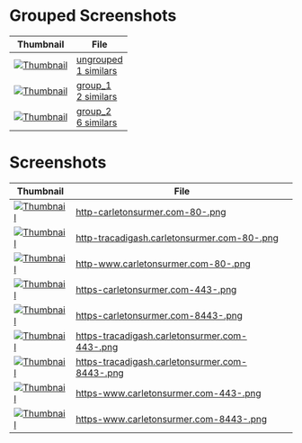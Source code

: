 # Grouped Screenshots
| Thumbnail | File |
| --- | --- |
| <a href='groups_samples/1_ungrouped_https-tracadigash.carletonsurmer.com-8443-.png' target='_blank'><img src='groups_samples/thumbnails/1_ungrouped_https-tracadigash.carletonsurmer.com-8443-.png' alt='Thumbnail' /></a> | <a href='grouped/ungrouped' target='_blank'>ungrouped<br>1 similars</a> |
| <a href='groups_samples/2_group_1_http-tracadigash.carletonsurmer.com-80-.png' target='_blank'><img src='groups_samples/thumbnails/2_group_1_http-tracadigash.carletonsurmer.com-80-.png' alt='Thumbnail' /></a> | <a href='grouped/2_group_1' target='_blank'>group_1<br>2 similars</a> |
| <a href='groups_samples/6_group_2_https-carletonsurmer.com-8443-.png' target='_blank'><img src='groups_samples/thumbnails/6_group_2_https-carletonsurmer.com-8443-.png' alt='Thumbnail' /></a> | <a href='grouped/6_group_2' target='_blank'>group_2<br>6 similars</a> |

# Screenshots
| Thumbnail | File |
| --- | --- |
| <a href='screenshots/http-carletonsurmer.com-80-.png' target='_blank'><img src='screenshots/thumbnails/http-carletonsurmer.com-80-.png' alt='Thumbnail' /></a> | <a href='screenshots/http-carletonsurmer.com-80-.png' target='_blank'>http-carletonsurmer.com-80-.png</a> |
| <a href='screenshots/http-tracadigash.carletonsurmer.com-80-.png' target='_blank'><img src='screenshots/thumbnails/http-tracadigash.carletonsurmer.com-80-.png' alt='Thumbnail' /></a> | <a href='screenshots/http-tracadigash.carletonsurmer.com-80-.png' target='_blank'>http-tracadigash.carletonsurmer.com-80-.png</a> |
| <a href='screenshots/http-www.carletonsurmer.com-80-.png' target='_blank'><img src='screenshots/thumbnails/http-www.carletonsurmer.com-80-.png' alt='Thumbnail' /></a> | <a href='screenshots/http-www.carletonsurmer.com-80-.png' target='_blank'>http-www.carletonsurmer.com-80-.png</a> |
| <a href='screenshots/https-carletonsurmer.com-443-.png' target='_blank'><img src='screenshots/thumbnails/https-carletonsurmer.com-443-.png' alt='Thumbnail' /></a> | <a href='screenshots/https-carletonsurmer.com-443-.png' target='_blank'>https-carletonsurmer.com-443-.png</a> |
| <a href='screenshots/https-carletonsurmer.com-8443-.png' target='_blank'><img src='screenshots/thumbnails/https-carletonsurmer.com-8443-.png' alt='Thumbnail' /></a> | <a href='screenshots/https-carletonsurmer.com-8443-.png' target='_blank'>https-carletonsurmer.com-8443-.png</a> |
| <a href='screenshots/https-tracadigash.carletonsurmer.com-443-.png' target='_blank'><img src='screenshots/thumbnails/https-tracadigash.carletonsurmer.com-443-.png' alt='Thumbnail' /></a> | <a href='screenshots/https-tracadigash.carletonsurmer.com-443-.png' target='_blank'>https-tracadigash.carletonsurmer.com-443-.png</a> |
| <a href='screenshots/https-tracadigash.carletonsurmer.com-8443-.png' target='_blank'><img src='screenshots/thumbnails/https-tracadigash.carletonsurmer.com-8443-.png' alt='Thumbnail' /></a> | <a href='screenshots/https-tracadigash.carletonsurmer.com-8443-.png' target='_blank'>https-tracadigash.carletonsurmer.com-8443-.png</a> |
| <a href='screenshots/https-www.carletonsurmer.com-443-.png' target='_blank'><img src='screenshots/thumbnails/https-www.carletonsurmer.com-443-.png' alt='Thumbnail' /></a> | <a href='screenshots/https-www.carletonsurmer.com-443-.png' target='_blank'>https-www.carletonsurmer.com-443-.png</a> |
| <a href='screenshots/https-www.carletonsurmer.com-8443-.png' target='_blank'><img src='screenshots/thumbnails/https-www.carletonsurmer.com-8443-.png' alt='Thumbnail' /></a> | <a href='screenshots/https-www.carletonsurmer.com-8443-.png' target='_blank'>https-www.carletonsurmer.com-8443-.png</a> |
